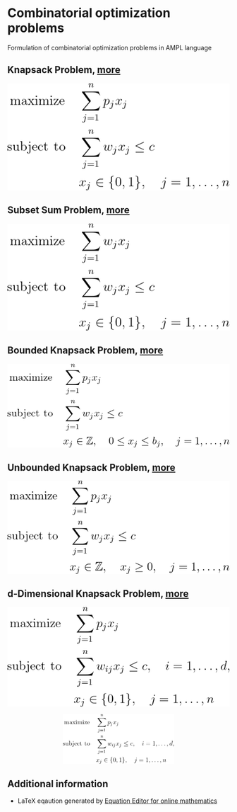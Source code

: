 # Combinatorial optimization problems


Formulation of combinatorial optimization problems in AMPL language


## Knapsack Problem, [more](./01-knapsack-problem/README.md)
![Knapsack problem](./01-knapsack-problem/problem.png)


## Subset Sum Problem, [more](./02-subset-sum-problem/README.md)
![Subset Sum Problem](./02-subset-sum-problem/problem.png)


## Bounded Knapsack Problem, [more](./03-bounded-knapsack-problem/README.md)
![Bounded Knapsack Problem](./03-bounded-knapsack-problem/problem.png)


## Unbounded Knapsack Problem, [more](./04-unbounded-knapsack-problem/README.md)
![Unbounded Knapsack Problem](./04-unbounded-knapsack-problem/problem.png)


## d-Dimensional Knapsack Problem, [more](./05-d-dimensional-knapsack-problem/README.md)
![d-Dimensional Knapsack Problem](./05-d-dimensional-knapsack-problem/problem.png)


<p align="center">
    <img src="./05-d-dimensional-knapsack-problem/problem.png" alt="Description" width="50%">
</p>


## Additional information

- LaTeX eqaution generated by [Equation Editor for online mathematics](https://editor.codecogs.com/)


